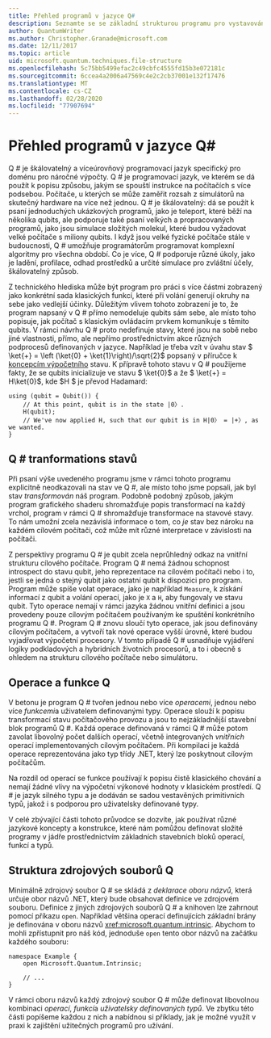 ```yaml
---
title: Přehled programů v jazyce Q#
description: Seznamte se se základní strukturou programu pro vystavování a způsobu, jakým představuje transformace států.
author: QuantumWriter
ms.author: Christopher.Granade@microsoft.com
ms.date: 12/11/2017
ms.topic: article
uid: microsoft.quantum.techniques.file-structure
ms.openlocfilehash: 5c75bb5499efac2c49cbfc4555fd15b3e072181c
ms.sourcegitcommit: 6ccea4a2006a47569c4e2c2cb37001e132f17476
ms.translationtype: MT
ms.contentlocale: cs-CZ
ms.lasthandoff: 02/28/2020
ms.locfileid: "77907694"
---
```

# <a name="q-program-overview"></a>Přehled programů v jazyce Q#

Q # je škálovatelný a víceúrovňový programovací jazyk specifický pro doménu pro náročné výpočty. Q # je programovací jazyk, ve kterém se dá použít k popisu způsobu, jakým se spouští instrukce na počítačích s více podsebou. Počítače, u kterých se může zaměřit rozsah z simulátorů na skutečný hardware na více než jednou. Q # je škálovatelný: dá se použít k psaní jednoduchých ukázkových programů, jako je teleport, které běží na několika qubits, ale podporuje také psaní velkých a propracovaných programů, jako jsou simulace složitých molekul, které budou vyžadovat velké počítače s miliony qubits. I když jsou velké fyzické počítače stále v budoucnosti, Q # umožňuje programátorům programovat komplexní algoritmy pro všechna období. Co je více, Q # podporuje různé úkoly, jako je ladění, profilace, odhad prostředků a určité simulace pro zvláštní účely, škálovatelný způsob. 

Z technického hlediska může být program pro práci s více částmi zobrazený jako konkrétní sada klasických funkcí, které při volání generují okruhy na sebe jako vedlejší účinky. Důležitým vlivem tohoto zobrazení je to, že program napsaný v Q # přímo nemodeluje qubits sám sebe, ale místo toho popisuje, jak počítač s klasickým ovládacím prvkem komunikuje s těmito qubits.
V rámci návrhu Q # proto nedefinuje stavy, které jsou na sobě nebo jiné vlastnosti, přímo, ale nepřímo prostřednictvím akce různých podprocesů definovaných v jazyce.
Například je třeba vzít v úvahu stav $ \ket{+} = \left (\ket{0} + \ket{1}\right)/\sqrt{2}$ popsaný v příručce k [koncepcím výpočetního](xref:microsoft.quantum.concepts.intro) stavu.
K přípravě tohoto stavu v Q # použijeme fakty, že se qubits inicializuje ve stavu $ \ket{0}$ a že $ \ket{+} = H\ket{0}$, kde $H $ je převod Hadamard:

```qsharp
using (qubit = Qubit()) {
    // At this point, qubit is in the state |0〉.
    H(qubit);
    // We've now applied H, such that our qubit is in H|0〉 = |+〉, as we wanted.
}
```
## <a name="q-tranformations-of-quantum-states"></a>Q # tranformations stavů

Při psaní výše uvedeného programu jsme v rámci tohoto programu explicitně neodkazovali na stav ve Q #, ale místo toho jsme popsali, jak byl stav *transformován* náš program.
Podobně podobný způsob, jakým program grafického shaderu shromažďuje popis transformací na každý vrchol, program v rámci Q # shromažďuje transformace na stavové stavy.
To nám umožní zcela nezávislá informace o tom, co *je* stav bez nároku na každém cílovém počítači, což může mít různé interpretace v závislosti na počítači. 

Z perspektivy programu Q # je qubit zcela neprůhledný odkaz na vnitřní strukturu cílového počítače.
Program Q # nemá žádnou schopnost introspect do stavu qubit, jeho reprezentace na cílovém počítači nebo i to, jestli se jedná o stejný qubit jako ostatní qubit k dispozici pro program.
Program může spíše volat operace, jako je například `Measure`, k získání informací z qubit a volání operací, jako je `X` a `H`, aby fungovaly ve stavu qubit.
Tyto operace nemají v rámci jazyka žádnou vnitřní definici a jsou provedeny pouze cílovým počítačem používaným ke spuštění konkrétního programu Q #.
Program Q # znovu sloučí tyto operace, jak jsou definovány cílovým počítačem, a vytvoří tak nové operace vyšší úrovně, které budou vyjadřovat výpočetní procesory.
V tomto případě Q # usnadňuje vyjádření logiky podkladových a hybridních životních procesorů, a to i obecně s ohledem na strukturu cílového počítače nebo simulátoru.

## <a name="q-operations-and-functions"></a>Operace a funkce Q #

V betonu je program Q # tvořen jednou nebo více *operacemi*, jednou nebo více *funkcemi*a uživatelem definovanými typy. Operace slouží k popisu transformací stavu počítačového provozu a jsou to nejzákladnější stavební blok programů Q #. Každá operace definovaná v rámci Q # může potom zavolat libovolný počet dalších operací, včetně integrovaných *vnitřních* operací implementovaných cílovým počítačem.
Při kompilaci je každá operace reprezentována jako typ třídy .NET, který lze poskytnout cílovým počítačům.

Na rozdíl od operací se funkce používají k popisu čistě klasického chování a nemají žádné vlivy na výpočetní výkonové hodnoty v klasickém prostředí. Q # je jazyk silného typu a je dodáván se sadou vestavěných primitivních typů, jakož i s podporou pro uživatelsky definované typy. 

V celé zbývající části tohoto průvodce se dozvíte, jak používat různé jazykové koncepty a konstrukce, které nám pomůžou definovat složité programy v jádře prostřednictvím základních stavebních bloků operací, funkcí a typů. 

## <a name="structure-of-q-source-files"></a>Struktura zdrojových souborů Q #

Minimálně zdrojový soubor Q # se skládá z *deklarace oboru názvů*, která určuje obor názvů .NET, který bude obsahovat definice ve zdrojovém souboru.
Definice z jiných zdrojových souborů Q # a knihoven lze zahrnout pomocí příkazu `open`.
Například většina operací definujících základní brány je definována v oboru názvů <xref:microsoft.quantum.intrinsic>.
Abychom to mohli zpřístupnit pro náš kód, jednoduše `open` tento obor názvů na začátku každého souboru:

```qsharp
namespace Example {
    open Microsoft.Quantum.Intrinsic;

    // ...
}
```

V rámci oboru názvů každý zdrojový soubor Q # může definovat libovolnou kombinaci *operací*, *funkcí*a *uživatelsky definovaných typů*.
Ve zbytku této části popíšeme každou z nich a nabídnou si příklady, jak je možné využít v praxi k zajištění užitečných programů pro užívání.

